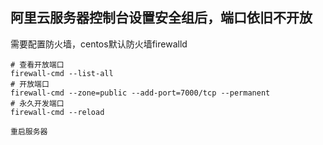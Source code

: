 ## 阿里云服务器控制台设置安全组后，端口依旧不开放

需要配置防火墙，centos默认防火墙firewalld

```
# 查看开放端口
firewall-cmd --list-all
# 开放端口
firewall-cmd --zone=public --add-port=7000/tcp --permanent
# 永久开发端口
firewall-cmd --reload

重启服务器
```